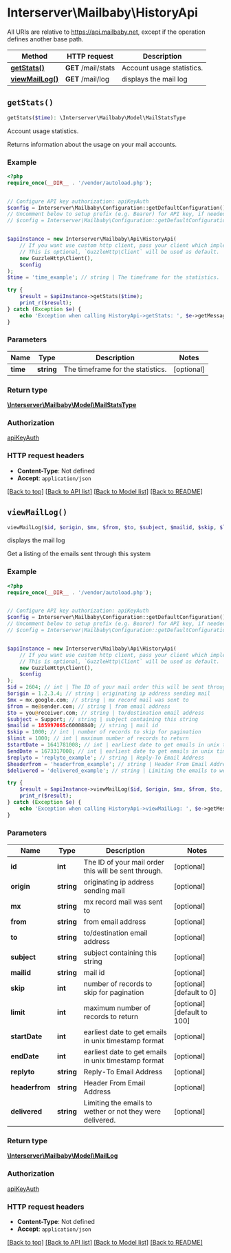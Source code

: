 # Interserver\Mailbaby\HistoryApi

All URIs are relative to https://api.mailbaby.net, except if the operation defines another base path.

| Method | HTTP request | Description |
| ------------- | ------------- | ------------- |
| [**getStats()**](HistoryApi.md#getStats) | **GET** /mail/stats | Account usage statistics. |
| [**viewMailLog()**](HistoryApi.md#viewMailLog) | **GET** /mail/log | displays the mail log |


## `getStats()`

```php
getStats($time): \Interserver\Mailbaby\Model\MailStatsType
```

Account usage statistics.

Returns information about the usage on your mail accounts.

### Example

```php
<?php
require_once(__DIR__ . '/vendor/autoload.php');


// Configure API key authorization: apiKeyAuth
$config = Interserver\Mailbaby\Configuration::getDefaultConfiguration()->setApiKey('X-API-KEY', 'YOUR_API_KEY');
// Uncomment below to setup prefix (e.g. Bearer) for API key, if needed
// $config = Interserver\Mailbaby\Configuration::getDefaultConfiguration()->setApiKeyPrefix('X-API-KEY', 'Bearer');


$apiInstance = new Interserver\Mailbaby\Api\HistoryApi(
    // If you want use custom http client, pass your client which implements `GuzzleHttp\ClientInterface`.
    // This is optional, `GuzzleHttp\Client` will be used as default.
    new GuzzleHttp\Client(),
    $config
);
$time = 'time_example'; // string | The timeframe for the statistics.

try {
    $result = $apiInstance->getStats($time);
    print_r($result);
} catch (Exception $e) {
    echo 'Exception when calling HistoryApi->getStats: ', $e->getMessage(), PHP_EOL;
}
```

### Parameters

| Name | Type | Description  | Notes |
| ------------- | ------------- | ------------- | ------------- |
| **time** | **string**| The timeframe for the statistics. | [optional] |

### Return type

[**\Interserver\Mailbaby\Model\MailStatsType**](../Model/MailStatsType.md)

### Authorization

[apiKeyAuth](../../README.md#apiKeyAuth)

### HTTP request headers

- **Content-Type**: Not defined
- **Accept**: `application/json`

[[Back to top]](#) [[Back to API list]](../../README.md#endpoints)
[[Back to Model list]](../../README.md#models)
[[Back to README]](../../README.md)

## `viewMailLog()`

```php
viewMailLog($id, $origin, $mx, $from, $to, $subject, $mailid, $skip, $limit, $startDate, $endDate, $replyto, $headerfrom, $delivered): \Interserver\Mailbaby\Model\MailLog
```

displays the mail log

Get a listing of the emails sent through this system

### Example

```php
<?php
require_once(__DIR__ . '/vendor/autoload.php');


// Configure API key authorization: apiKeyAuth
$config = Interserver\Mailbaby\Configuration::getDefaultConfiguration()->setApiKey('X-API-KEY', 'YOUR_API_KEY');
// Uncomment below to setup prefix (e.g. Bearer) for API key, if needed
// $config = Interserver\Mailbaby\Configuration::getDefaultConfiguration()->setApiKeyPrefix('X-API-KEY', 'Bearer');


$apiInstance = new Interserver\Mailbaby\Api\HistoryApi(
    // If you want use custom http client, pass your client which implements `GuzzleHttp\ClientInterface`.
    // This is optional, `GuzzleHttp\Client` will be used as default.
    new GuzzleHttp\Client(),
    $config
);
$id = 2604; // int | The ID of your mail order this will be sent through.
$origin = 1.2.3.4; // string | originating ip address sending mail
$mx = mx.google.com; // string | mx record mail was sent to
$from = me@sender.com; // string | from email address
$to = you@receiver.com; // string | to/destination email address
$subject = Support; // string | subject containing this string
$mailid = 185997065c60008840; // string | mail id
$skip = 1000; // int | number of records to skip for pagination
$limit = 1000; // int | maximum number of records to return
$startDate = 1641781008; // int | earliest date to get emails in unix timestamp format
$endDate = 1673317008; // int | earliest date to get emails in unix timestamp format
$replyto = 'replyto_example'; // string | Reply-To Email Address
$headerfrom = 'headerfrom_example'; // string | Header From Email Address
$delivered = 'delivered_example'; // string | Limiting the emails to wether or not they were delivered.

try {
    $result = $apiInstance->viewMailLog($id, $origin, $mx, $from, $to, $subject, $mailid, $skip, $limit, $startDate, $endDate, $replyto, $headerfrom, $delivered);
    print_r($result);
} catch (Exception $e) {
    echo 'Exception when calling HistoryApi->viewMailLog: ', $e->getMessage(), PHP_EOL;
}
```

### Parameters

| Name | Type | Description  | Notes |
| ------------- | ------------- | ------------- | ------------- |
| **id** | **int**| The ID of your mail order this will be sent through. | [optional] |
| **origin** | **string**| originating ip address sending mail | [optional] |
| **mx** | **string**| mx record mail was sent to | [optional] |
| **from** | **string**| from email address | [optional] |
| **to** | **string**| to/destination email address | [optional] |
| **subject** | **string**| subject containing this string | [optional] |
| **mailid** | **string**| mail id | [optional] |
| **skip** | **int**| number of records to skip for pagination | [optional] [default to 0] |
| **limit** | **int**| maximum number of records to return | [optional] [default to 100] |
| **startDate** | **int**| earliest date to get emails in unix timestamp format | [optional] |
| **endDate** | **int**| earliest date to get emails in unix timestamp format | [optional] |
| **replyto** | **string**| Reply-To Email Address | [optional] |
| **headerfrom** | **string**| Header From Email Address | [optional] |
| **delivered** | **string**| Limiting the emails to wether or not they were delivered. | [optional] |

### Return type

[**\Interserver\Mailbaby\Model\MailLog**](../Model/MailLog.md)

### Authorization

[apiKeyAuth](../../README.md#apiKeyAuth)

### HTTP request headers

- **Content-Type**: Not defined
- **Accept**: `application/json`

[[Back to top]](#) [[Back to API list]](../../README.md#endpoints)
[[Back to Model list]](../../README.md#models)
[[Back to README]](../../README.md)
